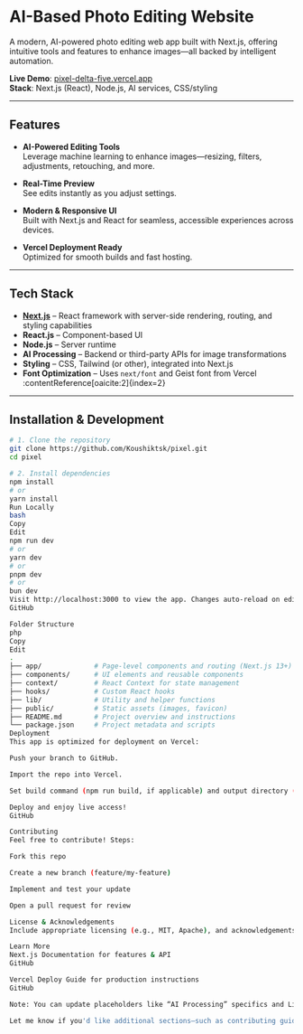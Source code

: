 # AI-Based Photo Editing Website

A modern, AI-powered photo editing web app built with Next.js, offering intuitive tools and features to enhance images—all backed by intelligent automation.

**Live Demo**: [pixel-delta-five.vercel.app](https://pixel-delta-five.vercel.app/)  
**Stack**: Next.js (React), Node.js, AI services, CSS/styling 

---

##  Features

- **AI-Powered Editing Tools**  
  Leverage machine learning to enhance images—resizing, filters, adjustments, retouching, and more.

- **Real-Time Preview**  
  See edits instantly as you adjust settings.

- **Modern & Responsive UI**  
  Built with Next.js and React for seamless, accessible experiences across devices.

- **Vercel Deployment Ready**  
  Optimized for smooth builds and fast hosting.

---

##  Tech Stack

- **[Next.js](https://nextjs.org/)** – React framework with server-side rendering, routing, and styling capabilities  
- **React.js** – Component-based UI  
- **Node.js** – Server runtime  
- **AI Processing** – Backend or third-party APIs for image transformations  
- **Styling** – CSS, Tailwind (or other), integrated into Next.js  
- **Font Optimization** – Uses `next/font` and Geist font from Vercel :contentReference[oaicite:2]{index=2}

---

##  Installation & Development

```bash
# 1. Clone the repository
git clone https://github.com/Koushiktsk/pixel.git
cd pixel

# 2. Install dependencies
npm install
# or
yarn install
Run Locally
bash
Copy
Edit
npm run dev
# or
yarn dev
# or
pnpm dev
# or
bun dev
Visit http://localhost:3000 to view the app. Changes auto-reload on edits. 
GitHub

Folder Structure
php
Copy
Edit
.
├── app/             # Page-level components and routing (Next.js 13+)
├── components/      # UI elements and reusable components
├── context/         # React Context for state management
├── hooks/           # Custom React hooks
├── lib/             # Utility and helper functions
├── public/          # Static assets (images, favicon)
├── README.md        # Project overview and instructions
└── package.json     # Project metadata and scripts
Deployment
This app is optimized for deployment on Vercel:

Push your branch to GitHub.

Import the repo into Vercel.

Set build command (npm run build, if applicable) and output directory (.next).

Deploy and enjoy live access! 
GitHub

Contributing
Feel free to contribute! Steps:

Fork this repo

Create a new branch (feature/my-feature)

Implement and test your update

Open a pull request for review

License & Acknowledgements
Include appropriate licensing (e.g., MIT, Apache), and acknowledgements—fonts, icons, AI APIs, inspiration sources, etc.

Learn More
Next.js Documentation for features & API 
GitHub

Vercel Deploy Guide for production instructions 
GitHub

Note: You can update placeholders like “AI Processing” specifics and License once details are available.

Let me know if you'd like additional sections—such as contributing guidelines, API usage, screenshots, or usage examples!

